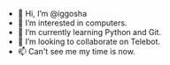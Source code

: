- 👋 Hi, I’m @iggosha
- 👀 I’m interested in computers.
- 🌱 I’m currently learning Python and Git.
- 💞️ I’m looking to collaborate on Telebot.
- 📫 Can't see me my time is now.

<!---
iggosha/iggosha is a ✨ special ✨ repository because its `README.md` (this file) appears on your GitHub profile.
You can click the Preview link to take a look at your changes.
--->
